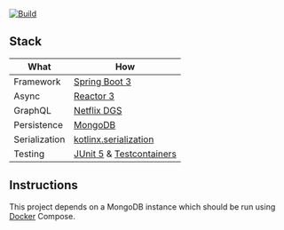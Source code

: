 [![Build](https://github.com/itsandreramon/spring-starter/actions/workflows/build.yml/badge.svg)](https://github.com/itsandreramon/spring-starter/actions/workflows/build.yml)

## Stack

| What          | How                                                                                                                        |
|---------------|----------------------------------------------------------------------------------------------------------------------------|
| Framework     | [Spring Boot 3](https://spring.io/)                                                                                        |
| Async         | [Reactor 3](https://github.com/reactor/reactor-core)                                                                       |
| GraphQL       | [Netflix DGS](https://github.com/square/retrofit)                                                                          |
| Persistence   | [MongoDB](https://www.mongodb.com/)                                                                                        |
| Serialization | [kotlinx.serialization](https://github.com/Kotlin/kotlinx.serialization)                                                   |
| Testing       | [JUnit 5](https://github.com/junit-team/junit5) & [Testcontainers](https://github.com/testcontainers/testcontainers-java/) |

## Instructions

This project depends on a MongoDB instance which should be run
using [Docker](https://www.docker.com/products/docker-desktop) Compose.
